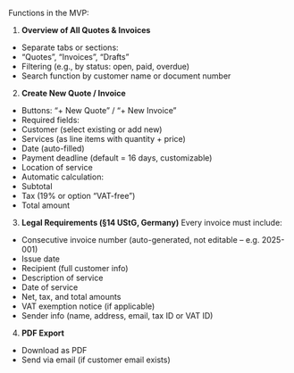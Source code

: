Functions in the MVP:
1. **Overview of All Quotes & Invoices**
 - Separate tabs or sections:
 - “Quotes”, “Invoices”, “Drafts”
 - Filtering (e.g., by status: open, paid, overdue)
 - Search function by customer name or document number
2. **Create New Quote / Invoice**
 - Buttons: “+ New Quote” / “+ New Invoice”
 - Required fields:
 - Customer (select existing or add new)
 - Services (as line items with quantity + price)
 - Date (auto-filled)
 - Payment deadline (default = 16 days, customizable)
 - Location of service
 - Automatic calculation:
 - Subtotal
 - Tax (19% or option “VAT-free”)
 - Total amount
3. **Legal Requirements (§14 UStG, Germany)**
 Every invoice must include:
 - Consecutive invoice number (auto-generated, not editable – e.g. 2025-001)
 - Issue date
 - Recipient (full customer info)
 - Description of service
 - Date of service
 - Net, tax, and total amounts
 - VAT exemption notice (if applicable)
 - Sender info (name, address, email, tax ID or VAT ID)
4. **PDF Export**
 - Download as PDF
 - Send via email (if customer email exists)